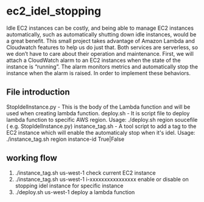 # ec2_idel_stopping

Idle EC2 instances can be costly, and being able to manage EC2 instances automatically, such as automatically shutting down idle instances, would be a great benefit. This small project takes advantage of Amazon Lambda and Cloudwatch features to help us do just that. Both services are serverless, so we don’t have to care about their operation and maintenance. 
First, we will attach a CloudWatch alarm to an EC2 instances when the state of the instance is “running”. The alarm monitors metrics and automatically stop the instance when the alarm is raised. In order to implement these behaviors.

## File introduction

StopIdelInstance.py - This is the body of the Lambda function and will be used when creating lambda function.
deploy.sh - It is script file to deploy lambda function to specific AWS region. Usage: ./deploy.sh region soucefile ( e.g. StopIdelInstance.py)
instance_tag.sh - A tool script to add a tag to the EC2 instance which will enable the automaticaly stop when it's idel. Usage: ./instance_tag.sh region instance-id True|False

## working flow

1. ./instance_tag.sh us-west-1
    check current EC2 instance
2. ./instance_tag.sh us-west-1 i-xxxxxxxxxxxxxxxx
    enable or disable on stopping idel instance for specific instance
4. ./deploy.sh us-west-1
  deploy a lambda function
  
  

